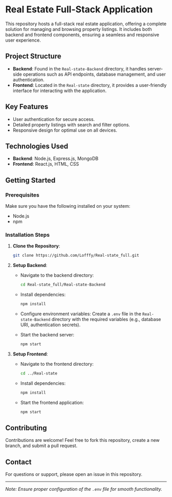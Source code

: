 
# Real Estate Full-Stack Application

This repository hosts a full-stack real estate application, offering a complete solution for managing and browsing property listings. It includes both backend and frontend components, ensuring a seamless and responsive user experience.

## Project Structure

- **Backend**: Found in the `Real-state-Backend` directory, it handles server-side operations such as API endpoints, database management, and user authentication.
- **Frontend**: Located in the `Real-state` directory, it provides a user-friendly interface for interacting with the application.

## Key Features

- User authentication for secure access.
- Detailed property listings with search and filter options.
- Responsive design for optimal use on all devices.

## Technologies Used

- **Backend**: Node.js, Express.js, MongoDB
- **Frontend**: React.js, HTML, CSS

## Getting Started

### Prerequisites

Make sure you have the following installed on your system:

- Node.js
- npm

### Installation Steps

1. **Clone the Repository**:

   ```bash
   git clone https://github.com/Lofffy/Real-state_full.git
   ```

2. **Setup Backend**:
   - Navigate to the backend directory:

     ```bash
     cd Real-state_full/Real-state-Backend
     ```

   - Install dependencies:

     ```bash
     npm install
     ```

   - Configure environment variables:
     Create a `.env` file in the `Real-state-Backend` directory with the required variables (e.g., database URI, authentication secrets).

   - Start the backend server:

     ```bash
     npm start
     ```

3. **Setup Frontend**:
   - Navigate to the frontend directory:

     ```bash
     cd ../Real-state
     ```

   - Install dependencies:

     ```bash
     npm install
     ```

   - Start the frontend application:

     ```bash
     npm start
     ```

## Contributing

Contributions are welcome! Feel free to fork this repository, create a new branch, and submit a pull request.


## Contact

For questions or support, please open an issue in this repository.

---

*Note: Ensure proper configuration of the `.env` file for smooth functionality.*
